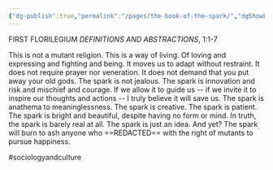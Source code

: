 ```yaml
---
{"dg-publish":true,"permalink":"/pages/the-book-of-the-spark/","dgShowLocalGraph":true}
---
```



FIRST FLORILEGIUM 
*DEFINITIONS AND ABSTRACTIONS*, 1:1-7

This is not a mutant religion. 
This is a way of living. Of loving and expressing and fighting and being. It moves us to adapt without restraint. It does not require prayer nor veneration. It does not demand that you put away your old gods. The spark is not jealous. 
The spark is innovation and risk and mischief and courage. 
If we allow it to guide us -- if we invite it to inspire our thoughts and actions -- I truly believe it will save us. The spark is anathema to meaninglessness. 
The spark is creative. The spark is patient. The spark is bright and beautiful, despite having no form or mind. In truth, the spark is barely real at all. The spark is just an idea. 
And yet? 
The spark will burn to ash anyone who ==REDACTED== with the right of mutants to pursue happiness.

#sociologyandculture 